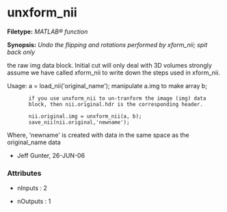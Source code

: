 # unxform_nii

**Filetype:** _MATLAB&reg; function_

**Synopsis:** _Undo the flipping and rotations performed by xform_nii; spit back only_

the raw img data block. Initial cut will only deal with 3D volumes
strongly assume we have called xform_nii to write down the steps used
in xform_nii.

Usage:  a = load_nii('original_name');
           manipulate a.img to make array b;

           if you use unxform_nii to un-tranform the image (img) data
           block, then nii.original.hdr is the corresponding header.

           nii.original.img = unxform_nii(a, b);
           save_nii(nii.original,'newname');

Where, 'newname' is created with data in the same space as the
          original_name data    

- Jeff Gunter, 26-JUN-06


### Attributes


- nInputs : 2

- nOutputs : 1
